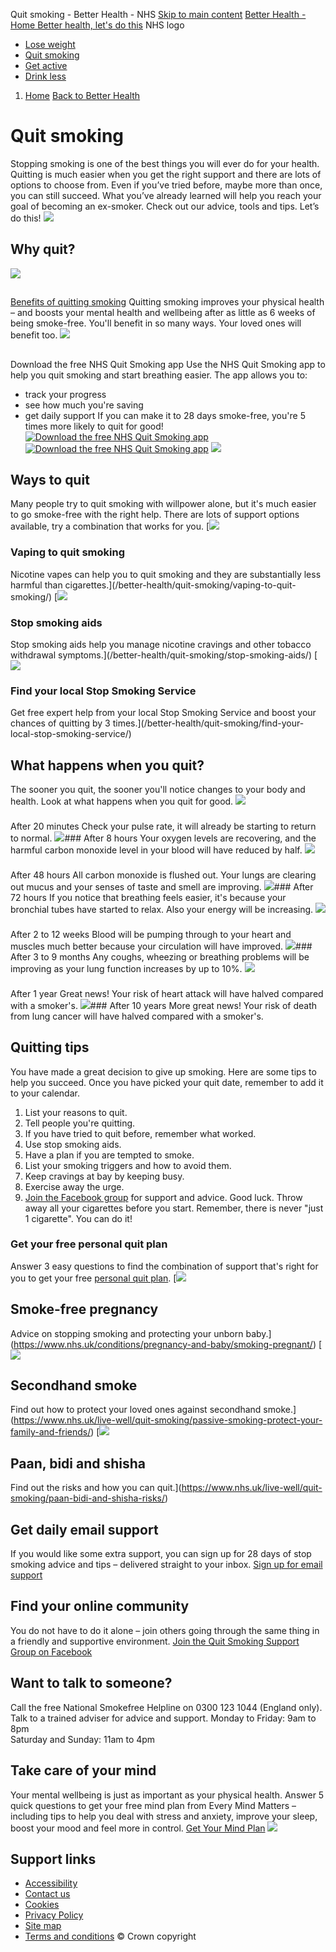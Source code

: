 
Quit smoking - Better Health - NHS
[Skip to main content](#maincontent)
[Better Health - Home
Better health, let's do this](/better-health)
NHS logo
* [Lose weight](/better-health/lose-weight/)
* [Quit smoking](/better-health/quit-smoking/)
* [Get active](/better-health/get-active/)
* [Drink less](/better-health/drink-less/)
1. [Home](/better-health/)
[Back to Better Health](/better-health/)
# Quit smoking
Stopping smoking is one of the best things you will ever do for your health. Quitting is much easier when you get the right support and there are lots of options to choose from.
Even if you’ve tried before, maybe more than once, you can still succeed. What you’ve already learned will help you reach your goal of becoming an ex-smoker.
Check out our advice, tools and tips. Let’s do this!
 ![](https://assets.nhs.uk/campaigns-cms-prod/images/header-smoking-lungs-cut-out-whole_HHWHaNx.width-320.png)
## Why quit?
![](https://assets.nhs.uk/campaigns-cms-prod/images/card-benefits-of-quitting.width-320.jpg)
## 
[Benefits of quitting smoking](/better-health/quit-smoking/benefits-of-quitting-smoking/)
Quitting smoking improves your physical health – and boosts your mental health and wellbeing after as little as 6 weeks of being smoke-free. You'll benefit in so many ways. Your loved ones will benefit too.
![](https://assets.nhs.uk/campaigns-cms-prod/images/icon-app-stoptober.width-320.png)
## 
 Download the free NHS Quit Smoking app
Use the NHS Quit Smoking app to help you quit smoking and start breathing easier.
The app allows you to:
* track your progress
* see how much you're saving
* get daily support
If you can make it to 28 days smoke-free, you're 5 times more likely to quit for good!
[![Download the free NHS Quit Smoking app](/campaigns/static/nhsuk/img/apple-store-badge.573692dca796.svg)](https://apps.apple.com/gb/app/nhs-smokefree/id687298065)
[![Download the free NHS Quit Smoking app](/campaigns/static/nhsuk/img/google-play-badge.fcb5d5a2ea55.png)](https://play.google.com/store/apps/details?id=com.doh.smokefree&hl=en_GB&gl=US)
 ![](https://assets.nhs.uk/campaigns-cms-prod/images/sf-app-preview.width-320.png)
## Ways to quit
Many people try to quit smoking with willpower alone, but it's much easier to go smoke-free with the right help. There are lots of support options available, try a combination that works for you.
[![](https://assets.nhs.uk/campaigns-cms-prod/images/gallery-vapes.2e16d0ba.fill-720x405.jpg)
### Vaping to quit smoking
Nicotine vapes can help you to quit smoking and they are substantially less harmful than cigarettes.](/better-health/quit-smoking/vaping-to-quit-smoking/)
[![](https://assets.nhs.uk/campaigns-cms-prod/images/card-image-smoking-treatments_cm2G.2e16d0ba.fill-720x405.jpg)
### Stop smoking aids
Stop smoking aids help you manage nicotine cravings and other tobacco withdrawal symptoms.](/better-health/quit-smoking/stop-smoking-aids/)
[![](https://assets.nhs.uk/campaigns-cms-prod/images/card-image-smoking-facebook_7QpEUZ.2e16d0ba.fill-720x405.jpg)
### Find your local Stop Smoking Service
Get free expert help from your local Stop Smoking Service and boost your chances of quitting by 3 times.](/better-health/quit-smoking/find-your-local-stop-smoking-service/)
## What happens when you quit?
The sooner you quit, the sooner you'll notice changes to your body and health. Look at what happens when you quit for good.
![](https://assets.nhs.uk/campaigns-cms-prod/images/icon-20m_UABMFf6.2e16d0ba.fill-216x216.png)
### 
 After 20 minutes
Check your pulse rate, it will already be starting to return to normal.
![](https://assets.nhs.uk/campaigns-cms-prod/images/icon-8h_FxXS5mG.2e16d0ba.fill-216x216.png)### 
 After 8 hours
Your oxygen levels are recovering, and the harmful carbon monoxide level in your blood will have reduced by half.
![](https://assets.nhs.uk/campaigns-cms-prod/images/icon-48h-blue_DjVZk0g.2e16d0ba.fill-216x216.png)
### 
 After 48 hours
All carbon monoxide is flushed out. Your lungs are clearing out mucus and your senses of taste and smell are improving.
![](https://assets.nhs.uk/campaigns-cms-prod/images/icon-72h-blue_aUKKHPE.2e16d0ba.fill-216x216.png)### 
 After 72 hours
If you notice that breathing feels easier, it's because your bronchial tubes have started to relax. Also your energy will be increasing.
![](https://assets.nhs.uk/campaigns-cms-prod/images/icon-2-12w_HNimPWZ.2e16d0ba.fill-216x216.png)
### 
 After 2 to 12 weeks
Blood will be pumping through to your heart and muscles much better because your circulation will have improved.
![](https://assets.nhs.uk/campaigns-cms-prod/images/icon-3-9m_RPyhHon.2e16d0ba.fill-216x216.png)### 
 After 3 to 9 months
Any coughs, wheezing or breathing problems will be improving as your lung function increases by up to 10%.
![](https://assets.nhs.uk/campaigns-cms-prod/images/icon-1y-blue_u82fo7W.2e16d0ba.fill-216x216.png)
### 
 After 1 year
Great news! Your risk of heart attack will have halved compared with a smoker's.
![](https://assets.nhs.uk/campaigns-cms-prod/images/icon-10y-blue_QHxWA52.2e16d0ba.fill-216x216.png)### 
 After 10 years
More great news! Your risk of death from lung cancer will have halved compared with a smoker's.
## Quitting tips
You have made a great decision to give up smoking. Here are some tips to help you succeed.
Once you have picked your quit date, remember to add it to your calendar.
1. List your reasons to quit.
2. Tell people you're quitting.
3. If you have tried to quit before, remember what worked.
4. Use stop smoking aids.
5. Have a plan if you are tempted to smoke.
6. List your smoking triggers and how to avoid them.
7. Keep cravings at bay by keeping busy.
8. Exercise away the urge.
9. [Join the Facebook group](https://www.facebook.com/groups/707621863012993/?source_id=162994267161135) for support and advice.
Good luck. Throw away all your cigarettes before you start. Remember, there is never "just 1 cigarette". You can do it!
### Get your free personal quit plan
Answer 3 easy questions to find the combination of support that's right for you to get your free [personal quit plan](/better-health/quit-smoking/personal-quit-plan/).
[![](https://assets.nhs.uk/campaigns-cms-prod/images/card-pregnancy_fsT8QK7.2e16d0ba.fill-720x405.jpg)
## Smoke-free pregnancy
Advice on stopping smoking and protecting your unborn baby.](https://www.nhs.uk/conditions/pregnancy-and-baby/smoking-pregnant/)
[![](https://assets.nhs.uk/campaigns-cms-prod/images/card-second-hand-smoking_0pGyTYL.2e16d0ba.fill-720x405.jpg)
## Secondhand smoke
Find out how to protect your loved ones against secondhand smoke.](https://www.nhs.uk/live-well/quit-smoking/passive-smoking-protect-your-family-and-friends/)
[![](https://assets.nhs.uk/campaigns-cms-prod/images/card-shisha_YRWfrv7.2e16d0ba.fill-720x405.jpg)
## Paan, bidi and shisha
Find out the risks and how you can quit.](https://www.nhs.uk/live-well/quit-smoking/paan-bidi-and-shisha-risks/)
## Get daily email support
If you would like some extra support, you can sign up for 28 days of stop smoking advice and tips – delivered straight to your inbox.
[Sign up for email support](https://quitnow.smokefree.nhs.uk/)
## Find your online community
You do not have to do it alone – join others going through the same thing in a friendly and supportive environment.
[Join the Quit Smoking Support Group on Facebook](https://www.facebook.com/groups/707621863012993/?source_id=162994267161135)
## Want to talk to someone?
Call the free National Smokefree Helpline on 0300 123 1044 (England only). Talk to a trained adviser for advice and support.
Monday to Friday: 9am to 8pm  
Saturday and Sunday: 11am to 4pm
## Take care of your mind
Your mental wellbeing is just as important as your physical health.
Answer 5 quick questions to get your free mind plan from Every Mind Matters – including tips to help you deal with stress and anxiety, improve your sleep, boost your mood and feel more in control.
[Get Your Mind Plan](https://www.nhs.uk/every-mind-matters/mental-wellbeing-tips/your-mind-plan-quiz/)
 ![](https://assets.nhs.uk/campaigns-cms-prod/images/circle-your-mind-plan-resize.width-320.png)
## Support links
* [Accessibility](/better-health/accessibility/)
* [Contact us](/better-health/contact-us/)
* [Cookies](https://www.nhs.uk/our-policies/cookies-policy/)
* [Privacy Policy](/better-health/privacy-policy/)
* [Site map](/better-health/site-map/)
* [Terms and conditions](/better-health/terms-and-conditions/)
© Crown copyright
